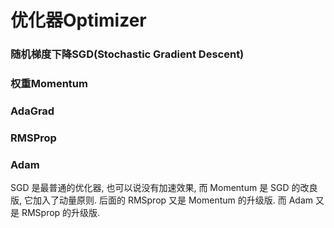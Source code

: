# 优化器Optimizer

### 随机梯度下降SGD(Stochastic Gradient Descent)

### 权重Momentum

### AdaGrad

### RMSProp

### Adam

SGD 是最普通的优化器, 也可以说没有加速效果, 而 Momentum 是 SGD 的改良版, 它加入了动量原则. 后面的 RMSprop 又是 Momentum 的升级版. 而 Adam 又是 RMSprop 的升级版. 